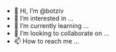 - 👋 Hi, I’m @botziv
- 👀 I’m interested in ...
- 🌱 I’m currently learning ...
- 💞️ I’m looking to collaborate on ...
- 📫 How to reach me ...

<!---
botziv/botziv is a ✨ special ✨ repository because its `README.md` (this file) appears on your GitHub profile.
You can click the Preview link to take a look at your changes.
--->
